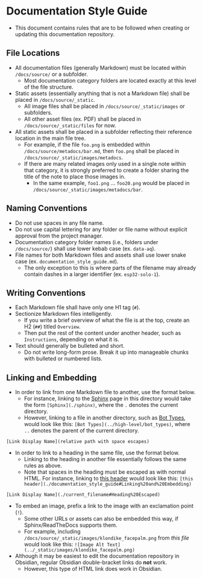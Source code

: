 # Documentation Style Guide
- This document contains rules that are to be followed when creating or updating this documentation repository.

## File Locations
- All documentation files (generally Markdown) must be located within `/docs/source/` or a subfolder.
	- Most documentation category folders are located exactly at this level of the file structure.
- Static assets (essentially anything that is not a Markdown file) shall be placed in `/docs/source/_static`.
	- All image files shall be placed in `/docs/source/_static/images` or subfolders.
	- All other asset files (ex. PDF) shall be placed in `/docs/source/_static/files` for now.
- All static assets shall be placed in a subfolder reflecting their reference location in the main file tree.
	- For example, if the file `foo.png` is embedded within `/docs/source/metadocs/bar.md`, then `foo.png` shall be placed in `/docs/source/_static/images/metadocs`.
	- If there are many related images only used in a single note within that category, it is strongly preferred to create a folder sharing the title of the note to place those images in.
		- In the same example, `foo1.png` ... `foo20.png` would be placed in `/docs/source/_static/images/metadocs/bar`.

## Naming Conventions
- Do not use spaces in any file name.
- Do not use capital lettering for any folder or file name without explicit approval from the project manager.
- Documentation category folder names (i.e., folders under `/docs/source/`) shall use lower kebab case (ex. `data-aq`).
- File names for both Markdown files and assets shall use lower snake case (ex. `documentation_style_guide.md`).
	- The only exception to this is where parts of the filename may already contain dashes in a larger identifier (ex. `esp32-solo-1`).

## Writing Conventions
- Each Markdown file shall have only one H1 tag (`#`).
- Sectionize Markdown files intelligently.
	- If you write a brief overview of what the file is at the top, create an H2 (`##`) titled `Overview`. 
	- Then put the rest of the content under another header, such as `Instructions`, depending on what it is.
- Text should generally be bulleted and short. 
	- Do not write long-form prose. Break it up into manageable chunks with bulleted or numbered lists.

## Linking and Embedding
- In order to link from one Markdown file to another, use the format below. 
	- For instance, linking to the [Sphinx](./sphinx) page in this directory would take the form `[Sphinx](./sphinx)`, where the `.` denotes the current directory.
	- However, linking to a file in another directory, such as [Bot Types](../high-level/bot_types), would look like this: `[Bot Types](../high-level/bot_types)`, where `..` denotes the parent of the current directory.
```
[Link Display Name](relative path with space escapes)
```
- In order to link to a heading in the same file, use the format below.
	- Linking to the heading in another file essentially follows the same rules as above. 
	- Note that spaces in the heading must be escaped as with normal HTML. For instance, linking to [this header](./documentation_style_guide#Linking%20and%20Embedding) would look like this: `[this header](./documentation_style_guide#Linking%20and%20Embedding)`
```
[Link Display Name](./current_filename#Heading%20Escaped)
```
- To embed an image, prefix a link to the image with an exclamation point (`!`).
	- Some other URLs or assets can also be embedded this way, if Sphinx/ReadTheDocs supports them.
	- For example, including `/docs/source/_static/images/klondike_facepalm.png` from *this file* would look like this: `![Image Alt Text](../_static/images/klondike_facepalm.png)`
- Although it may be easiest to edit the documentation repository in Obsidian, regular Obsidian double-bracket links do **not** work.
	- However, this type of HTML link does work in Obsidian.
